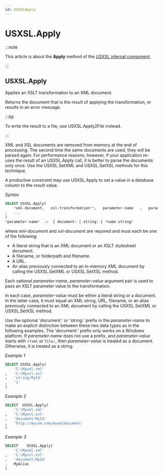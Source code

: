 ```yaml
---
id: USXSLApply
---
```


# USXSL.Apply




:::note

This article is about the **Apply** method of the [USXSL internal component](/Extensions/USXSL_internal_component).
<!-- TODO: (where is this??)  See also the [Data transformation with XSLT]() section. -->

:::

## **USXSL.Apply**

Applies an XSLT transformation to an XML document.

Returns the document that is the result of applying the transformation, or results in an error message.


:::tip

To write the result to a file, use USXSL.Apply2File instead.

:::

XML and XSL documents are removed from memory at the end of processing. The second time the same documents are used, they will be parsed again. For performance reasons, however, if your application re-uses the result of an USXSL.Apply call, it is better to parse the documents only once. Use the USXSL.SetXML and USXSL.SetXSL methods for this technique.

A productive constraint may use USXSL.Apply to set a value in a database column to the result value.

*Syntax*

```sql
SELECT USXSL.Apply(
    *xml-document,   xsl-transformation**,   parameter-name   ,   parameter-value*
,   ...
)
*parameter-name*  :=  { document: | string: } *name-string*

```

where *xml-document* and *xsl-document* are required and must each be one of the following:

- A literal string that is an XML document or an XSLT stylesheet document.
- A filename, or folderpath and filename.
- A URL.
- An alias previously connected to an in-memory XML document by calling the USXSL.SetXML or USXSL.SetXSL method.

Each optional *parameter-name, parameter-value* argument pair is used to pass an XSLT parameter value to the transformation.

In each case, *parameter-value* must be either a literal string or a document. In the latter case, it must equal an XML string, URL, filename, or an alias previously connected to an XML document by calling the USXSL.SetXML or USXSL.SetXSL method.

Use the optional 'document:' or 'string:' prefix in the *parameter-name* to make an explicit distinction between these two data types as in the following examples. The 'document:' prefix only works on a Windows platform. If *parameter-name* does not use a prefix, and *parameter-value* starts with `<?xml` or `file:`, then *parameter-value* is treated as a document. Otherwise, it is treated as a string.

*Example 1*

```sql
SELECT USXSL.Apply(
    'C:\Myxml.xml'
,   'C:\Myxsl.xsl'
,   'string:MyId'
,   '1'
)
```

*Example 2*

```sql
SELECT  USXSL.Apply(
    'C:\Myxml.xml'
,   'C:\Myxsl.xsl'
,   'document:MyId'
,   'http://mycom.com/myxmldocument'
)
```

*Example 3*

```sql
SELECT    USXSL.Apply(
    'C:\Myxml.xml'
,   'C:\Myxsl.xsl'
,   'document:MyId'
,   MyAlias
)
```
